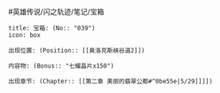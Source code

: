 #英雄传说/闪之轨迹/笔记/宝箱
```ad-quote
title: 宝箱: (No:: "039")
icon: box

出现位置: (Position:: [[奥洛克斯峡谷道2]])

内容物: (Bonus:: "七耀晶片x150")

出现章节: (Chapter:: [[第二章 美丽的翡翠公都#^0be55e|5/29]]]])

```
